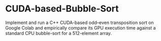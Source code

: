 # CUDA-based-Bubble-Sort
Implement and run a C++ CUDA-based odd–even transposition sort on Google Colab and empirically compare its GPU execution time against a standard CPU bubble-sort for a 512-element array. 

